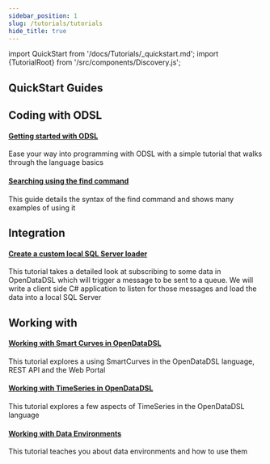 ```yaml
---
sidebar_position: 1
slug: /tutorials/tutorials
hide_title: true
---
```

import QuickStart from '/docs/Tutorials/_quickstart.md';
import {TutorialRoot} from '/src/components/Discovery.js';

<TutorialRoot text="Subject based tutorials and getting started guides" />

## QuickStart Guides

<QuickStart />

## Coding with ODSL

#### [Getting started with ODSL](/docs/tutorials/gettingstartedodsl)
Ease your way into programming with ODSL with a simple tutorial that walks through the language basics

#### [Searching using the find command](/docs/tutorials/searching)
This guide details the syntax of the find command and shows many examples of using it

## Integration

#### [Create a custom local SQL Server loader](/docs/tutorials/localsqlserver)
This tutorial takes a detailed look at subscribing to some data in OpenDataDSL which will trigger a message to be sent to a queue. We will write a client side C# application to listen for those messages and load the data into a local SQL Server

## Working with

#### [Working with Smart Curves in OpenDataDSL](/docs/tutorials/smart-curves)
This tutorial explores a using SmartCurves in the OpenDataDSL language, REST API and the Web Portal

#### [Working with TimeSeries in OpenDataDSL](/docs/tutorials/workingtimeseries)
This tutorial explores a few aspects of TimeSeries in the OpenDataDSL language

#### [Working with Data Environments](/docs/tutorials/workingenvironments)
This tutorial teaches you about data environments and how to use them

